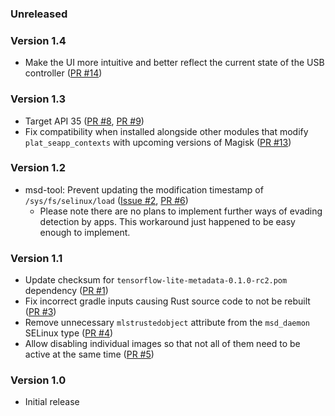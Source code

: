 <!--
    When adding new changelog entries, use [Issue #0] to link to issues and
    [PR #0] to link to pull requests. Then run:

        ./gradlew changelogUpdateLinks

    to update the actual links at the bottom of the file.
-->

### Unreleased

### Version 1.4

* Make the UI more intuitive and better reflect the current state of the USB controller ([PR #14])

### Version 1.3

* Target API 35 ([PR #8], [PR #9])
* Fix compatibility when installed alongside other modules that modify `plat_seapp_contexts` with upcoming versions of Magisk ([PR #13])

### Version 1.2

* msd-tool: Prevent updating the modification timestamp of `/sys/fs/selinux/load` ([Issue #2], [PR #6])
  * Please note there are no plans to implement further ways of evading detection by apps. This workaround just happened to be easy enough to implement.

### Version 1.1

* Update checksum for `tensorflow-lite-metadata-0.1.0-rc2.pom` dependency ([PR #1])
* Fix incorrect gradle inputs causing Rust source code to not be rebuilt ([PR #3])
* Remove unnecessary `mlstrustedobject` attribute from the `msd_daemon` SELinux type ([PR #4])
* Allow disabling individual images so that not all of them need to be active at the same time ([PR #5])

### Version 1.0

* Initial release

<!-- Do not manually edit the lines below. Use `./gradlew changelogUpdateLinks` to regenerate. -->
[Issue #2]: https://github.com/chenxiaolong/MSD/issues/2
[PR #1]: https://github.com/chenxiaolong/MSD/pull/1
[PR #3]: https://github.com/chenxiaolong/MSD/pull/3
[PR #4]: https://github.com/chenxiaolong/MSD/pull/4
[PR #5]: https://github.com/chenxiaolong/MSD/pull/5
[PR #6]: https://github.com/chenxiaolong/MSD/pull/6
[PR #8]: https://github.com/chenxiaolong/MSD/pull/8
[PR #9]: https://github.com/chenxiaolong/MSD/pull/9
[PR #13]: https://github.com/chenxiaolong/MSD/pull/13
[PR #14]: https://github.com/chenxiaolong/MSD/pull/14
